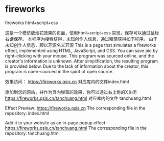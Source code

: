 # fireworks
fireworks html+script+css

这是一个模仿放烟花效果的页面，使用html+script+css 实现，保存可以通过鼠标右键保存。
本程序为搜索获得，未知创作人信息，通过精简获得如下程序。
由于未知创作人信息，顾以开源名义开源
This is a page that simulates a fireworks effect, implemented using HTML, JavaScript, and CSS. You can save pic by right-clicking with your mouse.
This program was sourced online, and the creator's information is unknown. After simplification, the resulting program is provided below.
Due to the lack of information about the creator, this program is open-sourced in the spirit of open source.


效果访问：
https://fireworks.qsis.cn
对应库内的文件index.html

添加到您的网站，并作为页内弹窗的效果，你可以通过右上角的X关闭
https://fireworks.qsis.cn/tanchuang.html
对应库内的文件 tanchuang.html







Effect Preview:
https://fireworks.qsis.cn
The corresponding file in the repository: index.html

Add it to your website as an in-page popup effect:
https://fireworks.qsis.cn/tanchuang.html
The corresponding file in the repository: tanchuang.html
